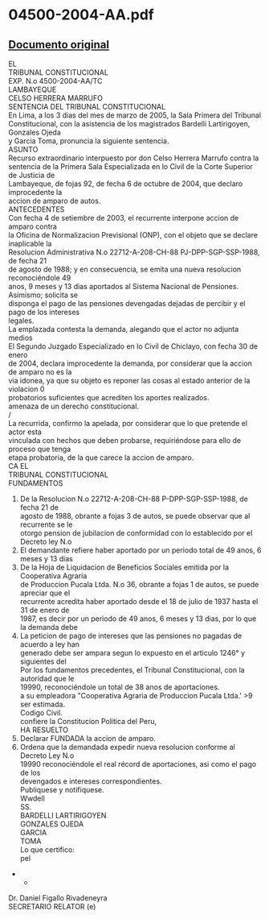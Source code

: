 
04500-2004-AA.pdf
=================
  
[Documento original](https://tc.gob.pe/jurisprudencia/2005/04500-2004-AA.pdf)  
---  
EL  
TRIBUNAL CONSTITUCIONAL  
EXP. N.o 4500-2004-AA/TC  
LAMBAYEQUE  
CELSO HERRERA MARRUFO  
SENTENCIA DEL TRIBUNAL CONSTITUCIONAL  
En Lima, a los 3 dias del mes de marzo de 2005, la Sala Primera del Tribunal  
Constitucional, con la asistencia de los magistrados Bardelli Lartirigoyen, Gonzales Ojeda  
y Garcia Toma, pronuncia la siguiente sentencia.  
ASUNTO  
Recurso extraordinario interpuesto por don Celso Herrera Marrufo contra la  
sentencia de la Primera Sala Especializada en lo Civil de la Corte Superior de Justicia de  
Lambayeque, de fojas 92, de fecha 6 de octubre de 2004, que declaro improcedente la  
accion de amparo de autos.  
ANTECEDENTES  
Con fecha 4 de setiembre de 2003, el recurrente interpone accion de amparo contra  
la Oficina de Normalizacion Previsional (ONP), con el objeto que se declare inaplicable la  
Resolucion Administrativa N.o 22712-A-208-CH-88 PJ-DPP-SGP-SSP-1988, de fecha 21  
de agosto de 1988; y en consecuencia, se emita una nueva resolucion reconociéndole 49  
anos, 9 meses y 13 dias aportados al Sistema Nacional de Pensiones. Asimismo; solicita se  
disponga el pago de las pensiones devengadas dejadas de percibir y el pago de los intereses  
legales.  
La emplazada contesta la demanda, alegando que el actor no adjunta medios  
El Segundo Juzgado Especializado en lo Civil de Chiclayo, con fecha 30 de enero  
de 2004, declara improcedente la demanda, por considerar que la accion de amparo no es la  
via idonea, ya que su objeto es reponer las cosas al estado anterior de la violacion 0  
probatorios suficientes que acrediten los aportes realizados.  
amenaza de un derecho constitucional.  
/  
La recurrida, confirmo la apelada, por considerar que lo que pretende el actor esta  
vinculada con hechos que deben probarse, requiriéndose para ello de proceso que tenga  
etapa probatoria, de la que carece la accion de amparo.  
CA EL  
TRIBUNAL CONSTITUCIONAL  
FUNDAMENTOS  
1. De la Resolucion N.o 22712-A-208-CH-88 P-DPP-SGP-SSP-1988, de fecha 21 de  
agosto de 1988, obrante a fojas 3 de autos, se puede observar que al recurrente se le  
otorgo pension de jubilacion de conformidad con lo establecido por el Decreto ley N.o  
2. El demandante refiere haber aportado por un periodo total de 49 anos, 6 meses y 13 dias  
3. De la Hoja de Liquidacion de Beneficios Sociales emitida por la Cooperativa Agraria  
de Produccion Pucala Ltda. N.o 36, obrante a fojas 1 de autos, se puede apreciar que el  
recurrente acredita haber aportado desde el 18 de julio de 1937 hasta el 31 de enero de  
1987, es decir por un periodo de 49 anos, 6 meses y 13 dias, por lo que la demanda debe  
4. La peticion de pago de intereses que las pensiones no pagadas de acuerdo a ley han  
generado debe ser ampara segun lo expuesto en el articulo 1246° y siguientes del  
Por los fundamentos precedentes, el Tribunal Constitucional, con la autoridad que le  
19990, reconociéndole un total de 38 anos de aportaciones.  
a su empleadora "Cooperativa Agraria de Produccion Pucala Ltda.' >9  
ser estimada.  
Codigo Civil.  
confiere la Constitucion Politica del Peru,  
HA RESUELTO  
1. Declarar FUNDADA la accion de amparo.  
2. Ordena que la demandada expedir nueva resolucion conforme al Decreto Ley N.o  
19990 reconociéndole el real récord de aportaciones, asi como el pago de los  
devengados e intereses correspondientes.  
Publiquese y notifiquese.  
Wwdell  
SS.  
BARDELLI LARTIRIGOYEN  
GONZALES OJEDA  
GARCIA  
TOMA  
Lo que certifico:  
pel  
- -  
Dr. Daniel Figallo Rivadeneyra  
SECRETARIO RELATOR (e)